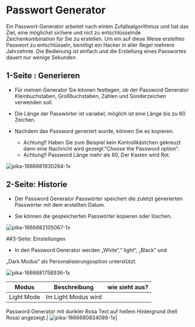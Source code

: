 
# Passwort Generator 

Ein Passwort-Generator arbeitet nach einem Zufallsalgorithmus und hat das Ziel,
eine möglichst sichere und nict zu entschlüsselnde Zeichenkombination für Sie zu erstellen.
Um ein auf diese Weise erstelltes Passwort zu entschlüsseln, 
benötigt ein Hacker in aller Regel mehrere Jahrzehnte. Die Bedienung ist einfach und die
Erstellung eines Passwortes dauert nur wenige Sekunden


## 1-Seite : Generieren

- Für meinen Generator Sie können festlegen, ob der Password
Generator Kleinbuchstaben, Großbuchstaben, Zahlen und
Sonderzeichen verwenden soll.

- Die Länge der Passwörter ist variabel, möglich ist eine Länge bis zu
60 Zeichen.

- Nachdem das Password generiert wurde, können Sie es kopieren.

   - Achtung!! Haben Sie zum Beispiel kein Kontrollkästchen gekreuzt
dann eine Nachricht wird gezeigt:“Choose the Password option“.
   - Achtung!! Password Länge mehr als 60, Der Kasten wird Rot.


![pika-1666681930264-1x](https://user-images.githubusercontent.com/101860651/197963835-55542bf9-af40-4602-8015-76142e8ee860.png)

## 2-Seite: Historie

- Der Password Generator Passwörter speichert die zuletzt
generierten Passwörter mit dem erstellten Datum.

- Sie können die gespeicherten Passwörter kopieren oder löschen.

![pika-1666682105067-1x](https://user-images.githubusercontent.com/101860651/197964139-bc1f3014-bc9c-4092-b5d9-6af29b0ed595.png)

##3-Seite: Einstellungen
 
 - In den Password Generator werden „White“,“ light“, „Black“ und
 
„Dark Modus“ als Personalisierungsoption unterstützt.

![pika-1666681758936-1x](https://user-images.githubusercontent.com/101860651/197964665-e16bdf36-c905-4ef7-b243-461556396ea4.png)

|Modus|Beschreibung|wie sieht aus?|
|------|------------|--------------|
|Light Mode|Im Light Modus wird
Password Generator mit
dunkler Rosa Text auf hellem
Hintergrund (hell Rosa)
angezeigt.|
![pika-1666680834086-1x](https://user-images.githubusercontent.com/101860651/197966003-3284588a-bb0e-4e52-8e73-7fc763ecec0d.png)|
